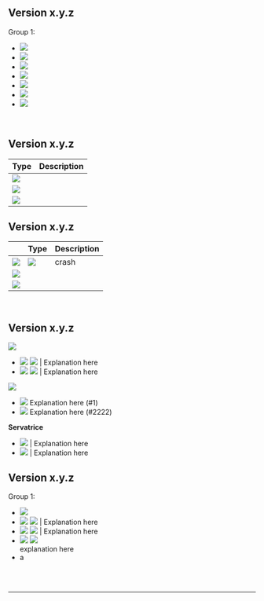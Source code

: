 <!-- hidden explanation -->

## Version x.y.z
Group 1:
- ![](https://img.shields.io/badge/Cockatrice-Fix-red.svg)
- ![](https://img.shields.io/badge/Cockatrice-New-green.svg)
- ![](https://img.shields.io/badge/Cockatrice-Change-blue.svg)
- ![](https://img.shields.io/badge/Oracle-Fix-red.svg)
- ![](https://img.shields.io/badge/Oracle-Fix-red.svg)
- ![](https://img.shields.io/badge/Servatrice-New-green.svg)
- ![](https://img.shields.io/badge/Servatrice-Change-blue.svg)

<br>

## Version x.y.z

| Type          | Description    |
| ------------ | ------------ |
| ![](https://img.shields.io/badge/Cockatrice-Fix-red.svg) |  |
| ![](https://img.shields.io/badge/Cockatrice-New-green.svg) |  |
| ![](https://img.shields.io/badge/Cockatrice-Change-blue.svg) |  |


## Version x.y.z

|    | Type          | Description    |
| -- | ------------ | ------------ |
| ![][cockatrice] | ![][fix] | crash |
| ![](https://img.shields.io/badge/Cockatrice-New-green.svg) |  |
| ![](https://img.shields.io/badge/Cockatrice-Change-blue.svg) |  |



<br>

## Version x.y.z
![][Cockatrice]
- ![][Cockatrice] ![][new] | Explanation here
- ![][Cockatrice] ![][change] | Explanation here

![][oracle]
- ![][new] Explanation here (#1)
- ![][change] Explanation here (#2222)

**Servatrice**
- ![][new] | Explanation here
- ![][change] | Explanation here

## Version x.y.z
Group 1:
- ![](https://img.shields.io/badge/Cockatrice--grey.svg)
- ![][Cockatrice] ![][new] | Explanation here
- ![][Cockatrice] ![][change] | Explanation here
- ![][servatrice] ![][fix]<br>
explanation here
- a


<br><br>

---
<!-- links -->
[Cockatrice]: https://img.shields.io/badge/Cockatrice--grey.svg
[Oracle]: https://img.shields.io/badge/Oracle--grey.svg
[Servatrice]: https://img.shields.io/badge/Servatrice--grey.svg
[Fix]: https://img.shields.io/badge/-Fix-red.svg
[New]: https://img.shields.io/badge/-New-green.svg
[Change]: https://img.shields.io/badge/-Change-blue.svg
